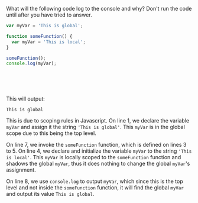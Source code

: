 What will the following code log to the console and why? Don't run the code until after you have tried to answer.

```js
var myVar = 'This is global';

function someFunction() {
  var myVar = 'This is local';
}

someFunction();
console.log(myVar);
```

<br>
<br>
<br>

This will output:

```
This is global
```

This is due to scoping rules in Javascript. On line 1, we declare the variable `myVar` and assign it the string `'This is global'`. This `myVar` is in the global scope due to this being the top level.

On line 7, we invoke the `someFunction` function, which is defined on lines 3 to 5. On line 4, we declare and initialize the variable `myVar` to the string `'This is local'`. This `myVar` is locally scoped to the `someFunction` function and shadows the global `myVar`, thus it does nothing to change the global `myVar`'s assignment.

On line 8, we use `console.log` to output `myVar`, which since this is the top level and not inside the `someFunction` function, it will find the global `myVar` and output its value `This is global`.
